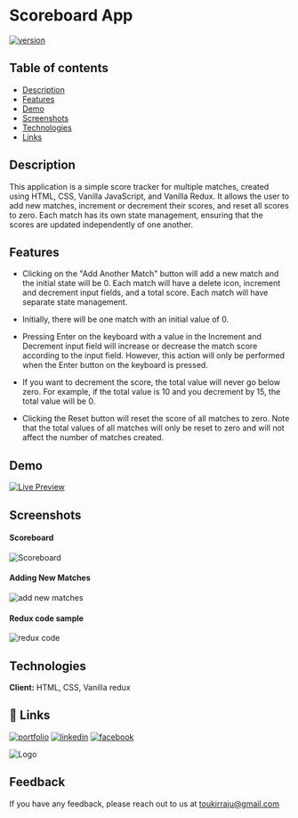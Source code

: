 
# Scoreboard App




[![version](https://img.shields.io/badge/version-1.0-green)]()
## Table of contents
* [Description](#description)
* [Features](#features)
* [Demo](#demo)
* [Screenshots](#screenshots)
* [Technologies](#technologies)
* [Links](#links)

## Description 
This application is a simple score tracker for multiple matches, created using HTML, CSS, Vanilla JavaScript, and Vanilla Redux. It allows the user to add new matches, increment or decrement their scores, and reset all scores to zero. Each match has its own state management, ensuring that the scores are updated independently of one another.


## Features

*  Clicking on the "Add Another Match" button will add a new match and the initial state will be 0. Each match will have a delete icon, increment and decrement input fields, and a total score. Each match will have separate state management.

*  Initially, there will be one match with an initial value of 0.

*  Pressing Enter on the keyboard with a value in the Increment and Decrement input field will increase or decrease the match score according to the input field. However, this action will only be performed when the Enter button on the keyboard is pressed.

*  If you want to decrement the score, the total value will never go below zero. For example, if the total value is 10 and you decrement by 15, the total value will be 0.

*  Clicking the Reset button will reset the score of all matches to zero. Note that the total values of all matches will only be reset to zero and will not affect the number of matches created.


## Demo


[![Live Preview](https://img.shields.io/badge/Live%20Preview-g?style=for-the-badge&logoColor=white)](https://scoreboard-vredux.netlify.app/)



## Screenshots
#### Scoreboard
![Scoreboard](https://res.cloudinary.com/dzia9ksjr/image/upload/v1679143473/Scoreboard%20app/scoreboard_h7s7di.png)
#### Adding New Matches
![add new matches](https://res.cloudinary.com/dzia9ksjr/image/upload/v1679143473/Scoreboard%20app/addingMatches_kvwug0.png)
#### Redux code sample
![redux code](https://res.cloudinary.com/dzia9ksjr/image/upload/v1679143473/Scoreboard%20app/redux_code_ixvadv.png)
## Technologies

**Client:** HTML, CSS, Vanilla redux



## 🔗 Links
[![portfolio](https://img.shields.io/badge/my_portfolio-000?style=for-the-badge&logo=ko-fi&logoColor=white)](https://toukirraju.github.io/portfolio/)
[![linkedin](https://img.shields.io/badge/linkedin-0A66C2?style=for-the-badge&logo=linkedin&logoColor=white)](https://www.linkedin.com/in/toukir-raju)
[![facebook](https://img.shields.io/badge/facebook-1DA1F2?style=for-the-badge&logo=facebook&logoColor=white)](https://www.facebook.com/toukirraju007/)


![Logo](https://res.cloudinary.com/dzia9ksjr/image/upload/v1679146813/Scoreboard%20app/Logos/TR_aozmc6.png)


## Feedback

If you have any feedback, please reach out to us at toukirraju@gmail.com

